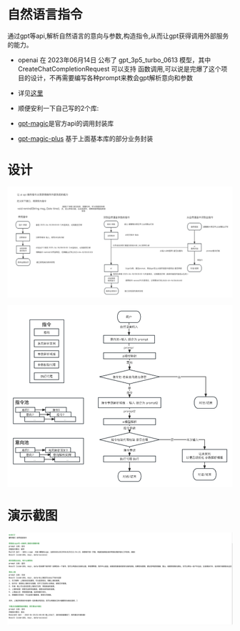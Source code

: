 # 自然语言指令

通过gpt等api,解析自然语言的意向与参数,构造指令,从而让gpt获得调用外部服务的能力。

- openai 在 2023年06月14日 公布了 gpt_3p5_turbo_0613 模型，其中 CreateChatCompletionRequest 可以支持
  函数调用,可以说是完爆了这个项目的设计，不再需要编写各种prompt来教会gpt解析意向和参数
- 详见[这里](https://platform.openai.com/docs/guides/gpt/function-calling)

- 顺便安利一下自己写的2个库:

- [gpt-magic](https://github.com/WhiteMagic2014/gpt-magic)是官方api的调用封装库
- [gpt-magic-plus](https://github.com/WhiteMagic2014/gpt-magic-plus) 基于上面基本库的部分业务封装

# 设计

![des](img/design.jpg)

![nlc](img/nlc.png)

# 演示截图

![test](img/test.png)

